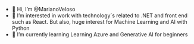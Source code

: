- 👋 Hi, I’m @MarianoVeloso
- 👀 I’m interested in work with technology´s related to .NET and front end such as React. But also, huge interest for Machine Learning and AI with Python
- 🌱 I’m currently learning Learning Azure and Generative AI for beginners 

<!---
MarianoVeloso/MarianoVeloso is a ✨ special ✨ repository because its `README.md` (this file) appears on your GitHub profile.
You can click the Preview link to take a look at your changes.
--->
